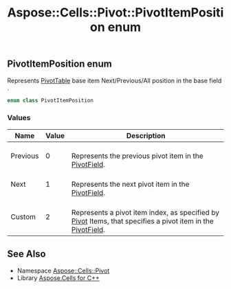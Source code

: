 ﻿---
title: Aspose::Cells::Pivot::PivotItemPosition enum
linktitle: PivotItemPosition
second_title: Aspose.Cells for C++ API Reference
description: 'Aspose::Cells::Pivot::PivotItemPosition enum. Represents PivotTable base item Next/Previous/All position in the base field  in C++.'
type: docs
weight: 3200
url: /cpp/aspose.cells.pivot/pivotitemposition/
---
## PivotItemPosition enum


Represents [PivotTable](../pivottable/) base item Next/Previous/All position in the base field .

```cpp
enum class PivotItemPosition
```

### Values

| Name | Value | Description |
| --- | --- | --- |
| Previous | 0 | <br>Represents the previous pivot item in the [PivotField](../pivotfield/). |
| Next | 1 | <br>Represents the next pivot item in the [PivotField](../pivotfield/). |
| Custom | 2 | <br>Represents a pivot item index, as specified by [Pivot](../) Items, that specifies a pivot item in the [PivotField](../pivotfield/). |

## See Also

* Namespace [Aspose::Cells::Pivot](../)
* Library [Aspose.Cells for C++](../../)
